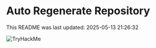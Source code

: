 # Auto Regenerate Repository

This README was last updated: 2025-05-13 21:26:32

 ![TryHackMe](https://tryhackme.com/badge/533634)